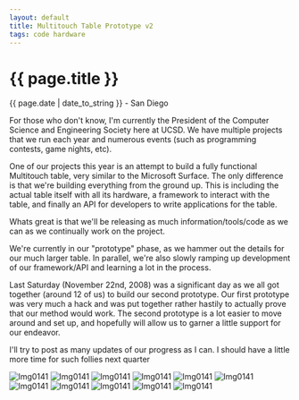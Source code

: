 ```yaml
---
layout: default
title: Multitouch Table Prototype v2
tags: code hardware
---
```


{{ page.title }}
================
<p class='meta'>{{ page.date | date_to_string }} - San Diego</p>

For those who don't know, I'm currently the President of the Computer Science and Engineering Society here at UCSD. We have multiple projects that we run each year and numerous events (such as programming contests, game nights, etc).

One of our projects this year is an attempt to build a fully functional Multitouch table, very similar to the Microsoft Surface. The only difference is that we're building everything from the ground up. This is including the actual table itself with all its hardware, a framework to interact with the table, and finally an API for developers to write applications for the table. 

Whats great is that we'll be releasing as much information/tools/code as we can as we continually work on the project.

We're currently in our "prototype" phase, as we hammer out the details for our much larger table. In parallel, we're also slowly ramping up development of our framework/API and learning a lot in the process. 

Last Saturday (November 22nd, 2008) was a significant day as we all got together (around 12 of us) to build our second prototype. Our first prototype was very much a hack and was put together rather hastily to actually prove that our method would work. The second prototype is a lot easier to move around and set up, and hopefully will allow us to garner a little support for our endeavor.

I'll try to post as many updates of our progress as I can. I should have a little more time for such follies next quarter

![Img0141](/static/img/MTPv2/242879-0-IMG_0142.jpg.scaled.500.jpg)
![Img0141](/static/img/MTPv2/242879-0-IMG_0151.jpg.scaled.500.jpg)
![Img0141](/static/img/MTPv2/242879-0-IMG_0150.jpg.scaled.500.jpg)
![Img0141](/static/img/MTPv2/242879-0-IMG_0149.jpg.scaled.500.jpg)
![Img0141](/static/img/MTPv2/242879-0-IMG_0148.jpg.scaled.500.jpg)
![Img0141](/static/img/MTPv2/242879-0-IMG_0147.jpg.scaled.500.jpg)
![Img0141](/static/img/MTPv2/242879-0-IMG_0146.jpg.scaled.500.jpg)
![Img0141](/static/img/MTPv2/242879-0-IMG_0145.jpg.scaled.500.jpg)
![Img0141](/static/img/MTPv2/242879-0-IMG_0144.jpg.scaled.500.jpg)
![Img0141](/static/img/MTPv2/242879-0-IMG_0143.jpg.scaled.500.jpg)
![Img0141](/static/img/MTPv2/242879-0-IMG_0152.jpg.scaled.500.jpg)